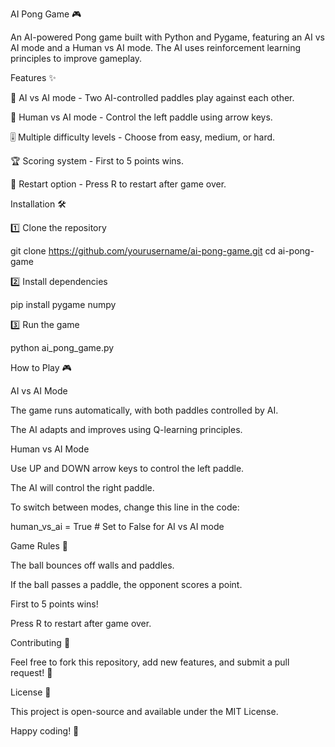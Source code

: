 AI Pong Game 🎮

An AI-powered Pong game built with Python and Pygame, featuring an AI vs AI mode and a Human vs AI mode. The AI uses reinforcement learning principles to improve gameplay.

Features ✨

🤖 AI vs AI mode - Two AI-controlled paddles play against each other.

👤 Human vs AI mode - Control the left paddle using arrow keys.

🎚 Multiple difficulty levels - Choose from easy, medium, or hard.

🏆 Scoring system - First to 5 points wins.

🔄 Restart option - Press R to restart after game over.

Installation 🛠

1️⃣ Clone the repository

git clone https://github.com/yourusername/ai-pong-game.git
cd ai-pong-game

2️⃣ Install dependencies

pip install pygame numpy

3️⃣ Run the game

python ai_pong_game.py

How to Play 🎮

AI vs AI Mode

The game runs automatically, with both paddles controlled by AI.

The AI adapts and improves using Q-learning principles.

Human vs AI Mode

Use UP and DOWN arrow keys to control the left paddle.

The AI will control the right paddle.

To switch between modes, change this line in the code:

human_vs_ai = True  # Set to False for AI vs AI mode

Game Rules 📜

The ball bounces off walls and paddles.

If the ball passes a paddle, the opponent scores a point.

First to 5 points wins!

Press R to restart after game over.

Contributing 🤝

Feel free to fork this repository, add new features, and submit a pull request! 🚀

License 📜

This project is open-source and available under the MIT License.

Happy coding! 🎉

